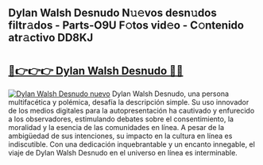## Dylan Walsh Desnudo N𝚞𝚎vos desn𝚞dos filtr𝚊dos - Parts-O9U F𝚘tos vid𝚎o - C𝚘ntenido atr𝚊ctivo DD8KJ

# <h2><a href="http://mbbu5m.tromn.icu/?c=Dylan+Walsh+Desnudo">🔗👉👉👉 Dylan Walsh Desnudo 🔗🔗</a></h2>

[![Dylan Walsh Desnudo nuevo](https://i.imgur.com/pEAQMta.gif)](http://mbbu5m.tromn.icu/?c=Dylan+Walsh+Desnudo)
Dylan Walsh Desnudo, una persona multifacética y polémica, desafía la descripción simple. Su uso innovador de los medios digitales para la autopresentación ha cautivado y enfurecido a los observadores, estimulando debates sobre el consentimiento, la moralidad y la esencia de las comunidades en línea. A pesar de la ambigüedad de sus intenciones, su impacto en la cultura en línea es indiscutible. Con una dedicación inquebrantable y un encanto innegable, el viaje de Dylan Walsh Desnudo en el universo en línea es interminable.
